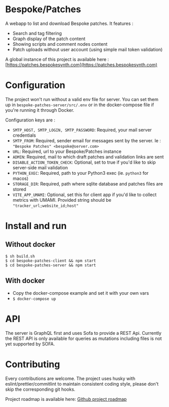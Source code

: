 # Bespoke/Patches

A webapp to list and download Bespoke patches. It features :

- Search and tag filtering
- Graph display of the patch content
- Showing scripts and comment nodes content
- Patch uploads without user account (using simple mail token validation)

A global instance of this project is available here : [https://patches.bespokesynth.com](https://patches.bespokesynth.com)
# Configuration

The project won't run without a valid env file for server. You can set them up in ```bespoke-patches-server/src/.env``` or in the docker-compose file if you're running it through Docker. 

Configuration keys are : 

- ```SMTP_HOST, SMTP_LOGIN, SMTP_PASSWORD```: Required, your mail server credentials
- ```SMTP_FROM```: Required, sender email for messages sent by the server. Ie : ```"Bespoke Patches" <bespoke@server.com>```
- ```URL```: Required, url to your Bespoke/Patches instance
- ```ADMIN```: Required, mail to which draft patches and validation links are sent
- ```DISABLE_ACTION_TOKEN_CHECK```: Optional, set to true if you'd like to skip server-side mail validation
- ```PYTHON_EXEC```: Required, path to your Python3 exec (ie. ```python3``` for macos)
- ```STORAGE_DIR```: Required, path where sqlite database and patches files are stored
- ```VITE_APP_UMAMI```: Optional, set this for client app if you'd like to collect metrics with UMAMI. Provided string should be ```"tracker_url;website_id;host"```

# Install and run

## Without docker
```
$ sh build.sh
$ cd bespoke-patches-client && npm start
$ cd bespoke-patches-server && npm start
```

## With docker

- Copy the docker-compose example and set it with your own vars
- ```$ docker-compose up```

# API

The server is GraphQL first and uses Sofa to provide a REST Api. Currently the REST API is only available for queries as mutations including files is not yet supported by SOFA.
# Contributing

Every contributions are welcome. The project uses husky with eslint/prettier/commitlint to maintain consistent coding style, please don't skip the corresponding git hooks. 

Project roadmap is available here:  [Github project roadmap](https://github.com/fredericlb/BespokeSynth-Sharing-Webapp/projects/1)